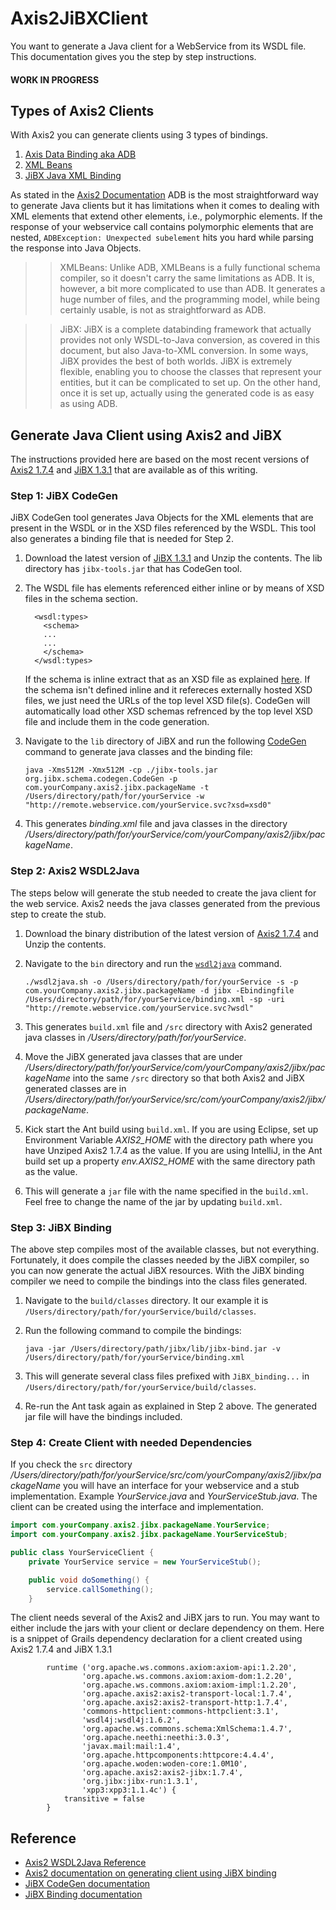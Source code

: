 # Axis2JiBXClient
You want to generate a Java client for a WebService from its WSDL file. This documentation gives you the step by step instructions.
 
#### WORK IN PROGRESS

## Types of Axis2 Clients
With Axis2 you can generate clients using 3 types of bindings.
1. [Axis Data Binding aka ADB](http://axis.apache.org/axis2/java/core/docs/userguide-creatingclients.html#adb)
2. [XML Beans](http://axis.apache.org/axis2/java/core/docs/userguide-creatingclients-xmlbeans.html)
3. [JiBX Java XML Binding](http://axis.apache.org/axis2/java/core/docs/userguide-creatingclients-jibx.html)

As stated in the [Axis2 Documentation](https://axis.apache.org/axis2/java/core/docs/userguide-creatingclients.html#createclients) ADB is the most
straightforward way to generate Java clients but it has limitations when it comes to dealing with XML elements that extend other elements,
i.e., polymorphic elements. If the response of your webservice call contains polymorphic elements that are nested,
`ADBException: Unexpected subelement` hits you hard while parsing the response into Java Objects.

>> XMLBeans: Unlike ADB, XMLBeans is a fully functional schema compiler, so it doesn't carry the same limitations as ADB. It is, however, a bit more complicated to use than ADB. It generates a huge number of files, and the programming model, while being certainly usable, is not as straightforward as ADB.

>> JiBX: JiBX is a complete databinding framework that actually provides not only WSDL-to-Java conversion, as covered in this document, but also Java-to-XML conversion. In some ways, JiBX provides the best of both worlds. JiBX is extremely flexible, enabling you to choose the classes that represent your entities, but it can be complicated to set up. On the other hand, once it is set up, actually using the generated code is as easy as using ADB.

## Generate Java Client using Axis2 and JiBX
The instructions provided here are based on the most recent versions of [Axis2 1.7.4](https://axis.apache.org/axis2/java/core/release-notes/1.7.4.html) and
[JiBX 1.3.1](https://sourceforge.net/projects/jibx/files/) that are available as of this writing.

### Step 1: JiBX CodeGen
JiBX CodeGen tool generates Java Objects for the XML elements that are present in the WSDL or in the XSD files referenced by the WSDL. This tool also generates a binding file
that is needed for Step 2.

1. Download the latest version of [JiBX 1.3.1](https://sourceforge.net/projects/jibx/files/) and Unzip the contents. The lib directory has `jibx-tools.jar` that has CodeGen tool.
2. The WSDL file has elements referenced either inline or by means of XSD files in the schema section.
    ```
      <wsdl:types>
        <schema>
        ...
        ...
        </schema>
      </wsdl:types>
    ```
   If the schema is inline extract that as an XSD file as explained [here](http://axis.apache.org/axis2/java/core/docs/userguide-creatingclients-jibx.html). If the schema isn't defined inline
   and it refereces externally hosted XSD files, we just need the URLs of the top level XSD file(s). CodeGen will automatically load other XSD schemas refrenced by the top level XSD file and include them in the code generation.
3. Navigate to the `lib` directory of JiBX and run the following [CodeGen](http://jibx.sourceforge.net/fromschema/codegen.html) command to generate java classes and the binding file:

    `java -Xms512M -Xmx512M -cp ./jibx-tools.jar org.jibx.schema.codegen.CodeGen -p com.yourCompany.axis2.jibx.packageName -t /Users/directory/path/for/yourService -w "http://remote.webservice.com/yourService.svc?xsd=xsd0"`
4. This generates *binding.xml* file and java classes in the directory */Users/directory/path/for/yourService/com/yourCompany/axis2/jibx/packageName*.

### Step 2: Axis2 WSDL2Java
The steps below will generate the stub needed to create the java client for the web service. Axis2 needs the java classes generated from the previous step to create the stub.
1. Download the binary distribution of the latest version of [Axis2 1.7.4](http://axis.apache.org/axis2/java/core/download.html) and Unzip the contents.
2. Navigate to the `bin` directory and run the [`wsdl2java`](https://axis.apache.org/axis2/java/core/docs/reference.html) command.

    `./wsdl2java.sh -o /Users/directory/path/for/yourService -s -p com.yourCompany.axis2.jibx.packageName -d jibx -Ebindingfile /Users/directory/path/for/yourService/binding.xml -sp -uri "http://remote.webservice.com/yourService.svc?wsdl"`
3. This generates `build.xml` file and `/src` directory with Axis2 generated java classes in */Users/directory/path/for/yourService*.
4. Move the JiBX generated java classes that are under */Users/directory/path/for/yourService/com/yourCompany/axis2/jibx/packageName* into the same `/src` directory so that both Axis2 and JiBX generated classes are in */Users/directory/path/for/yourService/src/com/yourCompany/axis2/jibx/packageName*.
5. Kick start the Ant build using `build.xml`. If you are using Eclipse, set up Environment Variable *AXIS2_HOME* with the directory path where you have Unziped Axis2 1.7.4 as the value. If you are using IntelliJ, in the Ant build set up a property *env.AXIS2_HOME* with the same directory path as the value.
6. This will generate a `jar` file with the name specified in the `build.xml`. Feel free to change the name of the jar by updating `build.xml`.

### Step 3: JiBX Binding
The above step compiles most of the available classes, but not everything. Fortunately, it does compile the classes needed by the JiBX compiler, so you can now generate the actual JiBX resources.
With the JiBX binding compiler we need to compile the bindings into the class files generated.
1. Navigate to the `build/classes` directory. It our example it is `/Users/directory/path/for/yourService/build/classes`.
2. Run the following command to compile the bindings:

    `java -jar /Users/directory/path/jibx/lib/jibx-bind.jar -v /Users/directory/path/for/yourService/binding.xml`
3. This will generate several class files prefixed with `JiBX_binding...` in `/Users/directory/path/for/yourService/build/classes`.
4. Re-run the Ant task again as explained in Step 2 above. The generated jar file will have the bindings included.


### Step 4: Create Client with needed Dependencies

If you check the `src` directory */Users/directory/path/for/yourService/src/com/yourCompany/axis2/jibx/packageName* you will have an interface for your webservice and a stub implementation. Example *YourService.java* and *YourServiceStub.java*.
The client can be created using the interface and implementation.

```java
import com.yourCompany.axis2.jibx.packageName.YourService;
import com.yourCompany.axis2.jibx.packageName.YourServiceStub;

public class YourServiceClient {
    private YourService service = new YourServiceStub();

    public void doSomething() {
        service.callSomething();
    }
```

The client needs several of the Axis2 and JiBX jars to run. You may want to either include the jars with your client or declare dependency on them. Here is a snippet of Grails dependency declaration for a client created using Axis2 1.7.4 and JiBX 1.3.1
```
        runtime ('org.apache.ws.commons.axiom:axiom-api:1.2.20',
                'org.apache.ws.commons.axiom:axiom-dom:1.2.20',
                'org.apache.ws.commons.axiom:axiom-impl:1.2.20',
                'org.apache.axis2:axis2-transport-local:1.7.4',
                'org.apache.axis2:axis2-transport-http:1.7.4',
                'commons-httpclient:commons-httpclient:3.1',
                'wsdl4j:wsdl4j:1.6.2',
                'org.apache.ws.commons.schema:XmlSchema:1.4.7',
                'org.apache.neethi:neethi:3.0.3',
                'javax.mail:mail:1.4',
                'org.apache.httpcomponents:httpcore:4.4.4',
                'org.apache.woden:woden-core:1.0M10',
                'org.apache.axis2:axis2-jibx:1.7.4',
                'org.jibx:jibx-run:1.3.1',
                'xpp3:xpp3:1.1.4c') {
            transitive = false
        }
```

## Reference
* [Axis2 WSDL2Java Reference](https://axis.apache.org/axis2/java/core/docs/reference.html)
* [Axis2 documentation on generating client using JiBX binding](http://axis.apache.org/axis2/java/core/docs/userguide-creatingclients-jibx.html)
* [JiBX CodeGen documentation](http://jibx.sourceforge.net/fromschema/codegen.html)
* [JiBX Binding documentation](http://jibx.sourceforge.net/bindcomp.html)